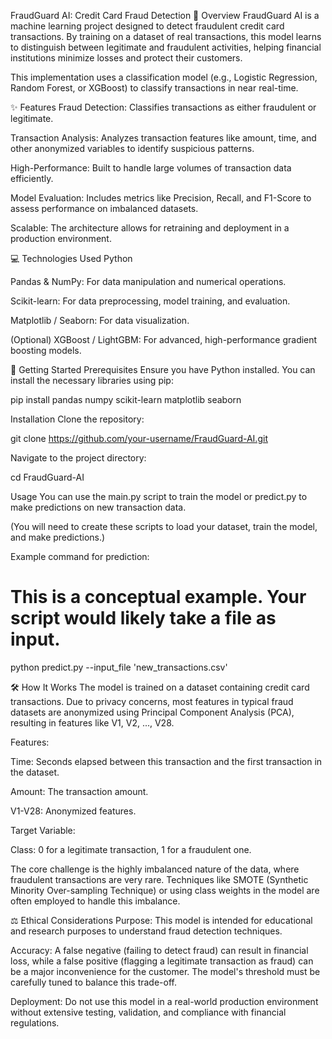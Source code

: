 FraudGuard AI: Credit Card Fraud Detection
📖 Overview
FraudGuard AI is a machine learning project designed to detect fraudulent credit card transactions. By training on a dataset of real transactions, this model learns to distinguish between legitimate and fraudulent activities, helping financial institutions minimize losses and protect their customers.

This implementation uses a classification model (e.g., Logistic Regression, Random Forest, or XGBoost) to classify transactions in near real-time.

✨ Features
Fraud Detection: Classifies transactions as either fraudulent or legitimate.

Transaction Analysis: Analyzes transaction features like amount, time, and other anonymized variables to identify suspicious patterns.

High-Performance: Built to handle large volumes of transaction data efficiently.

Model Evaluation: Includes metrics like Precision, Recall, and F1-Score to assess performance on imbalanced datasets.

Scalable: The architecture allows for retraining and deployment in a production environment.

💻 Technologies Used
Python

Pandas & NumPy: For data manipulation and numerical operations.

Scikit-learn: For data preprocessing, model training, and evaluation.

Matplotlib / Seaborn: For data visualization.

(Optional) XGBoost / LightGBM: For advanced, high-performance gradient boosting models.

🚀 Getting Started
Prerequisites
Ensure you have Python installed. You can install the necessary libraries using pip:

pip install pandas numpy scikit-learn matplotlib seaborn

Installation
Clone the repository:

git clone https://github.com/your-username/FraudGuard-AI.git

Navigate to the project directory:

cd FraudGuard-AI

Usage
You can use the main.py script to train the model or predict.py to make predictions on new transaction data.

(You will need to create these scripts to load your dataset, train the model, and make predictions.)

Example command for prediction:

# This is a conceptual example. Your script would likely take a file as input.
python predict.py --input_file 'new_transactions.csv'

🛠️ How It Works
The model is trained on a dataset containing credit card transactions. Due to privacy concerns, most features in typical fraud datasets are anonymized using Principal Component Analysis (PCA), resulting in features like V1, V2, ..., V28.

Features:

Time: Seconds elapsed between this transaction and the first transaction in the dataset.

Amount: The transaction amount.

V1-V28: Anonymized features.

Target Variable:

Class: 0 for a legitimate transaction, 1 for a fraudulent one.

The core challenge is the highly imbalanced nature of the data, where fraudulent transactions are very rare. Techniques like SMOTE (Synthetic Minority Over-sampling Technique) or using class weights in the model are often employed to handle this imbalance.

⚖️ Ethical Considerations
Purpose: This model is intended for educational and research purposes to understand fraud detection techniques.

Accuracy: A false negative (failing to detect fraud) can result in financial loss, while a false positive (flagging a legitimate transaction as fraud) can be a major inconvenience for the customer. The model's threshold must be carefully tuned to balance this trade-off.

Deployment: Do not use this model in a real-world production environment without extensive testing, validation, and compliance with financial regulations.
